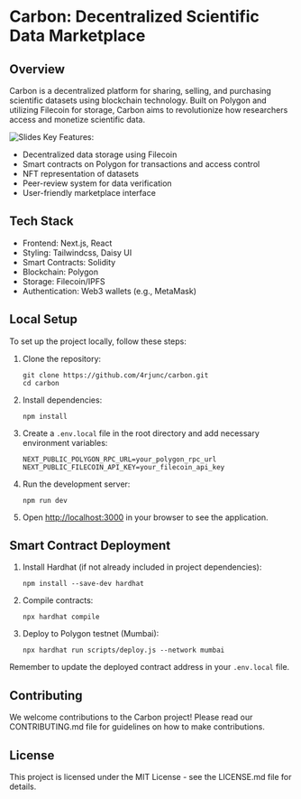 # Carbon: Decentralized Scientific Data Marketplace

## Overview

Carbon is a decentralized platform for sharing, selling, and purchasing scientific datasets using blockchain technology. Built on Polygon and utilizing Filecoin for storage, Carbon aims to revolutionize how researchers access and monetize scientific data.

![Slides]("https://drive.google.com/file/d/1P2BOqXOft8BJ1V0QK-202wqVFxGXXCHO/view?usp=sharing")
Key Features:

- Decentralized data storage using Filecoin
- Smart contracts on Polygon for transactions and access control
- NFT representation of datasets
- Peer-review system for data verification
- User-friendly marketplace interface

## Tech Stack

- Frontend: Next.js, React
- Styling: Tailwindcss, Daisy UI
- Smart Contracts: Solidity
- Blockchain: Polygon
- Storage: Filecoin/IPFS
- Authentication: Web3 wallets (e.g., MetaMask)

## Local Setup

To set up the project locally, follow these steps:

1. Clone the repository:

   ```
   git clone https://github.com/4rjunc/carbon.git
   cd carbon
   ```

2. Install dependencies:

   ```
   npm install
   ```

3. Create a `.env.local` file in the root directory and add necessary environment variables:

   ```
   NEXT_PUBLIC_POLYGON_RPC_URL=your_polygon_rpc_url
   NEXT_PUBLIC_FILECOIN_API_KEY=your_filecoin_api_key
   ```

4. Run the development server:

   ```
   npm run dev
   ```

5. Open [http://localhost:3000](http://localhost:3000) in your browser to see the application.

## Smart Contract Deployment

1. Install Hardhat (if not already included in project dependencies):

   ```
   npm install --save-dev hardhat
   ```

2. Compile contracts:

   ```
   npx hardhat compile
   ```

3. Deploy to Polygon testnet (Mumbai):
   ```
   npx hardhat run scripts/deploy.js --network mumbai
   ```

Remember to update the deployed contract address in your `.env.local` file.

## Contributing

We welcome contributions to the Carbon project! Please read our CONTRIBUTING.md file for guidelines on how to make contributions.

## License

This project is licensed under the MIT License - see the LICENSE.md file for details.

